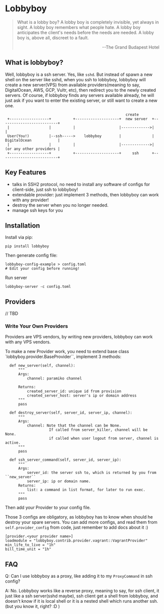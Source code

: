 # Lobbyboy

> What is a lobby boy? A lobby boy is completely invisible, yet always in sight.
> A lobby boy remembers what people hate. A lobby boy anticipates the client's
> needs before the needs are needed. A lobby boy is, above all, discreet to a
> fault.
>
> <p align='right'>--The Grand Budapest Hotel</p>

## What is lobbyboy?

Well, lobbyboy is a ssh server. Yes, like `sshd`. But instead of spawn a new
shell on the server like sshd, when you ssh to lobbyboy, lobbyboy will create a
new server(VPS) from available providers(meaning to say, DigitalOcean, AWS, GCP,
Vultr, etc), then redirect you to the newly created servers. Of course, if
lobbyboy finds any servers available already, he will just ask if you want to
enter the existing server, or still want to create a new one.

```
                                                       create
 +------------------+          +--------------------+  new server  +--------------------------+
 |                  |          |                    |------------->|                          |
 User(You!)         |--ssh----->    lobbyboy        |              |  DigitalOcean            |
 |                  |          |                    |------------->|  (or any other providers |
 +------------------+          +--------------------+     ssh      +--------------------------+
```

## Key Features

- talks in SSH2 protocol, no need to install any software of configs for
  client-side, just ssh to lobbyboy!
- extendable provider: just implement 3 methods, then lobbyboy can work with any
  provider!
- destroy the server when you no longer needed.
- manage ssh keys for you

## Installation

Install via pip:

```
pip install lobbyboy
```

Then generate config file:

```
lobbyboy-config-example > config.toml
# Edit your config before running!
```

Run server

```
lobbyboy-server -c config.toml
```

## Providers

// TBD

### Write Your Own Providers

Providers are VPS vendors, by writing new providers, lobbyboy can work with any
VPS vendors.

To make a new Provider work, you need to extend base class
`lobbyboy.provider.BaseProvider``, implement 3 methods:

```
  def new_server(self, channel):
      """
      Args:
          channel: paramiko channel

      Returns:
          created_server_id: unique id from provision
          created_server_host: server's ip or domain address
      """
      pass

  def destroy_server(self, server_id, server_ip, channel):
      """
      Args:
          channel: Note that the channel can be None.
                    If called from server_killer, channel will be None.
                    if called when user logout from server, channel is active.
      """
      pass

  def ssh_server_command(self, server_id, server_ip):
      """
      Args:
          server_id: the server ssh to, which is returned by you from ``new_server``
          server_ip: ip or domain name.
      Returns:
          list: a command in list format, for later to run exec.
      """
      pass
```

Then add your Provider to your config file.

Those 3 configs are obligatory, as lobbyboy has to know when should he destroy
your spare servers. You can add more configs, and read them from
`self.provider_config` from code, just remember to add docs about it :)

```
[provider.<your provider name>]
loadmodule = "lobbyboy.contrib.provider.vagrant::VagrantProvider"
min_life_to_live = "1h"
bill_time_unit = "1h"
```

## FAQ

Q: Can I use lobbyboy as a proxy, like adding it to my `ProxyCommand` in ssh config?

A: No. Lobbyboy works like a reverse proxy, meaning to say, for ssh client, it just like a ssh server(sshd maybe), ssh client get a shell from lobbyboy, and doesn't know if it is local shell or it is a nested shell which runs another ssh. (but you know it, right? :D )
